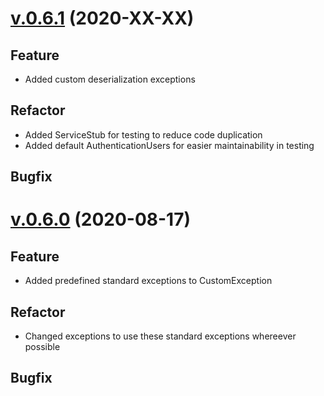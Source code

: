 # [v.0.6.1](https://github.com/upb-uc4/University-Credits-4.0/compare/authentication-v0.6.0...authentication-v0.6.1) (2020-XX-XX)
## Feature
 - Added custom deserialization exceptions 
## Refactor
 - Added ServiceStub for testing to reduce code duplication
 - Added default AuthenticationUsers for easier maintainability in testing
## Bugfix

# [v.0.6.0](https://github.com/upb-uc4/University-Credits-4.0/compare/v0.5.0...authentication-v0.6.0) (2020-08-17)
## Feature
 - Added predefined standard exceptions to CustomException
## Refactor
 - Changed exceptions to use these standard exceptions whereever possible
## Bugfix
 
